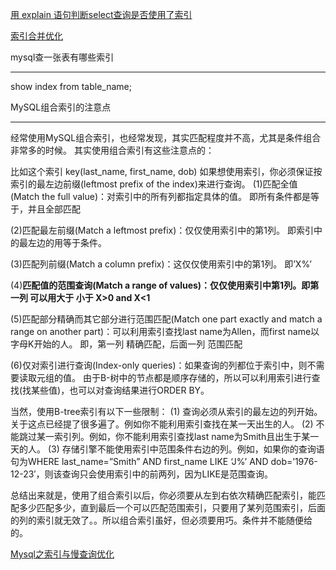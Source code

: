 
[用 explain 语句判断select查询是否使用了索引](https://blog.csdn.net/u014453898/article/details/55004193)

[索引合并优化](https://dev.mysql.com/doc/refman/5.5/en/index-merge-optimization.html)

mysql查一张表有哪些索引
***
show index from table_name;

MySQL组合索引的注意点
***
经常使用MySQL组合索引，也经常发现，其实匹配程度并不高，尤其是条件组合非常多的时候。
其实使用组合索引有这些注意点的：

比如这个索引 key(last_name, first_name, dob)
如果想使用索引，你必须保证按索引的最左边前缀(leftmost prefix of the index)来进行查询。
(1)匹配全值(Match the full value)：对索引中的所有列都指定具体的值。
即所有条件都是等于，并且全部匹配

(2)匹配最左前缀(Match a leftmost prefix)：仅仅使用索引中的第1列。
即索引中的最左边的用等于条件。

(3)匹配列前缀(Match a column prefix)：这仅仅使用索引中的第1列。
即’X%’

(4)**匹配值的范围查询(Match a range of values)：仅仅使用索引中第1列。即第一列 可以用大于 小于 X>0 and X<1**

(5)匹配部分精确而其它部分进行范围匹配(Match one part exactly and match a range on another part)：可以利用索引查找last name为Allen，而first name以字母K开始的人。
即，第一列 精确匹配，后面一列 范围匹配

(6)仅对索引进行查询(Index-only queries)：如果查询的列都位于索引中，则不需要读取元组的值。
由于B-树中的节点都是顺序存储的，所以可以利用索引进行查找(找某些值)，也可以对查询结果进行ORDER BY。

当然，使用B-tree索引有以下一些限制：
(1) 查询必须从索引的最左边的列开始。关于这点已经提了很多遍了。例如你不能利用索引查找在某一天出生的人。
(2) 不能跳过某一索引列。例如，你不能利用索引查找last name为Smith且出生于某一天的人。
(3) 存储引擎不能使用索引中范围条件右边的列。例如，如果你的查询语句为WHERE last_name=”Smith” AND first_name LIKE ‘J%’ AND dob=’1976-12-23′，则该查询只会使用索引中的前两列，因为LIKE是范围查询。

总结出来就是，使用了组合索引以后，你必须要从左到右依次精确匹配索引，能匹配多少匹配多少，直到最后一个可以匹配范围索引，只要用了某列范围索引，后面的列的索引就无效了。。所以组合索引虽好，但必须要用巧。条件并不能随便给的。


[Mysql之索引与慢查询优化](https://www.cnblogs.com/wangyuanming/p/7762594.html)
